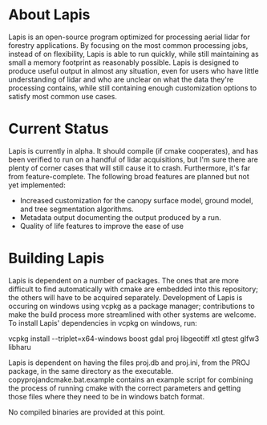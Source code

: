 # About Lapis

Lapis is an open-source program optimized for processing aerial lidar for forestry applications. By focusing on the most common processing jobs, instead of on flexibility, Lapis is able to run quickly, while still maintaining as small a memory footprint as reasonably possible. Lapis is designed to produce useful output in almost any situation, even for users who have little understanding of lidar and who are unclear on what the data they're processing contains, while still containing enough customization options to satisfy most common use cases.

# Current Status

Lapis is currently in alpha. It should compile (if cmake cooperates), and has been verified to run on a handful of lidar acquisitions, but I'm sure there are plenty of corner cases that will still cause it to crash. Furthermore, it's far from feature-complete. The following broad features are planned but not yet implemented:

- Increased customization for the canopy surface model, ground model, and tree segmentation algorithms.
- Metadata output documenting the output produced by a run.
- Quality of life features to improve the ease of use

# Building Lapis

Lapis is dependent on a number of packages. The ones that are more difficult to find automatically with cmake are embedded into this repository; the others will have to be acquired separately. Development of Lapis is occuring on windows using vcpkg as a package manager; contributions to make the build process more streamlined with other systems are welcome. To install Lapis' dependencies in vcpkg on windows, run:

vcpkg install --triplet=x64-windows boost gdal proj libgeotiff xtl gtest glfw3 libharu

Lapis is dependent on having the files proj.db and proj.ini, from the PROJ package, in the same directory as the executable. copyprojandcmake.bat.example contains an example script for combining the process of running cmake with the correct parameters and getting those files where they need to be in windows batch format.

No compiled binaries are provided at this point.